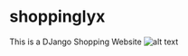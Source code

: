 # shoppinglyx
This is a  DJango Shopping Website 
![alt text](https://github.com/geekyshow1/shoppinglyx/blob/main/Screenshots/Home.jpeg)
